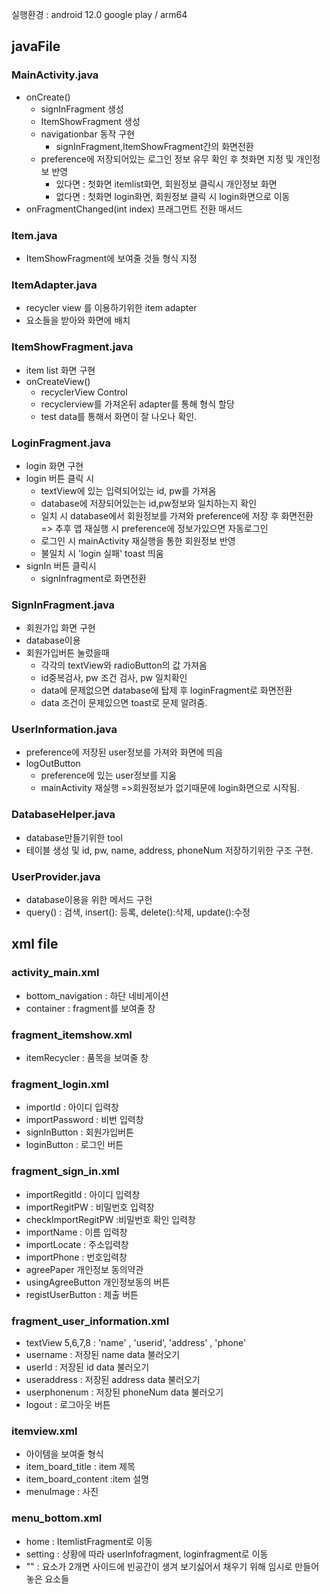 실행환경 : android 12.0 google play / arm64

## javaFile

### MainActivity.java
* onCreate()    
    - signInFragment 생성
    - ItemShowFragment 생성
    - navigationbar 동작 구현
        + signInFragment,ItemShowFragment간의 화면전환
    - preference에 저장되어있는 로그인 정보 유무 확인 후 첫화면 지정 및 개인정보 반영
        - 있다면 : 첫화면 itemlist화면, 회원정보 클릭시 개인정보 화면
        - 없다면 : 첫화면 login화면, 회원정보 클릭 시 login화면으로 이동
* onFragmentChanged(int index)
    프래그먼트 전환 매서드

### Item.java
* ItemShowFragment에 보여줄 것들 형식 지정

### ItemAdapter.java
* recycler view 를 이용하기위한 item adapter
* 요소들을 받아와 화면에 배치

### ItemShowFragment.java
* item list 화면 구현
* onCreateView()
    - recyclerView Control
    - recyclerview를 가져온뒤 adapter를 통해 형식 할당
    - test data를 통해서 화면이 잘 나오나 확인. 

### LoginFragment.java
* login 화면 구현
* login 버튼 클릭 시
    - textView에 있는 입력되어있는 id, pw를 가져옴
    - database에 저장되어있는는 id,pw정보와 일치하는지 확인
    - 일치 시 database에서 회원정보를 가져와 preference에 저장 후 화면전환 => 추후 앱 재실행 시 preference에 정보가있으면 자동로그인 
    - 로그인 시 mainActivity 재실행을 통한 회원정보 반영
    - 불일치 시 'login 실패' toast 띄움
* signIn 버튼 클릭시
    - signInfragment로 화면전환

### SignInFragment.java
* 회원가입 화면 구현
* database이용
* 회원가입버튼 눌렀을때
    - 각각의 textView와 radioButton의 값 가져옴
    - id중복검사, pw 조건 검사, pw 일치확인
    - data에 문제없으면 database에 탑제 후 loginFragment로 화면전환
    - data 조건이 문제있으면 toast로 문제 알려줌.

### UserInformation.java
* preference에 저장된 user정보를 가져와 화면에 띄음
* logOutButton
    - preference에 있는 user정보를 지움
    - mainActivity 재실행 =>회원정보가 없기때문에 login화면으로 시작됨.

### DatabaseHelper.java
* database만들기위한 tool
* 테이블 생성 및 id, pw, name, address, phoneNum 저장하기위한 구조 구현. 

### UserProvider.java
* database이용을 위한 메서드 구헌
* query() : 검색, insert(): 등록, delete():삭제, update():수정



## xml file
### activity_main.xml
- bottom_navigation : 하단 네비게이션
- container : fragment를 보여줄 창

### fragment_itemshow.xml
- itemRecycler : 품목을 보여줄 창

### fragment_login.xml
- importId : 아이디 입력창
- importPassword : 비번 입력창
- signInButton : 회원가입버튼
- loginButton : 로그인 버튼

### fragment_sign_in.xml
- importRegitId : 아이디 입력창
- importRegitPW : 비밀번호 입력창
- checkImportRegitPW :비밀번호 확인 입력창
- importName : 이름 입력창
- importLocate : 주소입력창
- importPhone : 번호입력창
- agreePaper 개인정보 동의약관
- usingAgreeButton 개인정보동의 버튼
- registUserButton : 제출 버튼

### fragment_user_information.xml
- textView 5,6,7,8 : 'name' , 'userid', 'address' , 'phone'
- username : 저장된 name data 불러오기
- userId : 저장된 id data 불러오기
- useraddress : 저장된 address data 불러오기
- userphonenum : 저장된 phoneNum data 불러오기
- logout : 로그아웃 버튼

### itemview.xml
- 아이템을 보여줄 형식
- item_board_title : item 제목
- item_board_content :item 설명
- menuImage : 사진

### menu_bottom.xml
- home : ItemlistFragment로 이동
- setting : 상황에 따라 userInfofragment, loginfragment로 이동
- "<item/>" : 요소가 2개면 사이드에 빈공간이 생겨 보기싫어서 채우기 위해 임시로 만들어놓은 요소들



